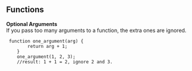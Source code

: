 ## Functions
**Optional Arguments**  
If you pass too many arguments to a function, the extra ones are ignored.  

```
 function one_argument(arg) {
		return arg + 1;
	}
	one_argument(1, 2, 3);
	//result: 1 + 1 = 2, ignore 2 and 3.
```



